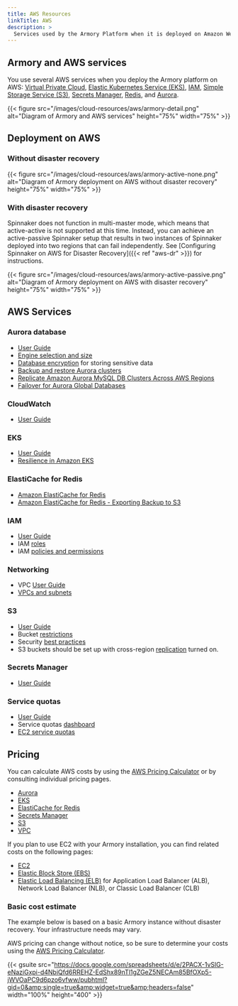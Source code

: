 ```yaml
---
title: AWS Resources
linkTitle: AWS
description: >
  Services used by the Armory Platform when it is deployed on Amazon Web Services - VPC, EKS, IAM, S3, Secrets Manager, Redis, Aurora.
---
```


## Armory and AWS services

You use several AWS services when you deploy the Armory platform on AWS: [Virtual Private Cloud](#networking), [Elastic Kubernetes Service (EKS)](#eks), [IAM](#iam), [Simple Storage Service (S3)](#s3), [Secrets Manager](#secrets-manager), [Redis](#elasticache-for-redis), and [Aurora](#aurora-database).

{{< figure src="/images/cloud-resources/aws/armory-detail.png"
alt="Diagram of Armory and AWS services"
height="75%" width="75%" >}}

## Deployment on AWS

### Without disaster recovery

{{< figure src="/images/cloud-resources/aws/armory-active-none.png"
alt="Diagram of Armory deployment on AWS without disaster recovery"
height="75%" width="75%" >}}

### With disaster recovery

Spinnaker does not function in multi-master mode, which means that active-active is not supported at this time. Instead, you can achieve an active-passive Spinnaker setup that results in two instances of Spinnaker deployed into two regions that can fail independently. See [Configuring Spinnaker on AWS for Disaster Recovery]({{< ref "aws-dr" >}}) for instructions.


{{< figure src="/images/cloud-resources/aws/armory-active-passive.png"
alt="Diagram of Armory deployment on AWS with disaster recovery"
height="75%" width="75%" >}}

## AWS Services

### Aurora database

- [User Guide](https://docs.aws.amazon.com/AmazonRDS/latest/AuroraUserGuide/CHAP_AuroraOverview.html)
- [Engine selection and size](https://docs.aws.amazon.com/AmazonRDS/latest/AuroraUserGuide/Concepts.DBInstanceClass.html)
- [Database encryption](https://docs.aws.amazon.com/AmazonRDS/latest/AuroraUserGuide/Encryption.html) for storing sensitive data
- [Backup and restore Aurora clusters](https://docs.aws.amazon.com/AmazonRDS/latest/AuroraUserGuide/Aurora.Managing.Backups.html)
- [Replicate Amazon Aurora MySQL DB Clusters Across AWS Regions](https://docs.aws.amazon.com/AmazonRDS/latest/AuroraUserGuide/AuroraMySQL.Replication.CrossRegion.html)
- [Failover for Aurora Global Databases](https://docs.aws.amazon.com/AmazonRDS/latest/AuroraUserGuide/aurora-global-database.html#aurora-global-database-failover)

### CloudWatch

- [User Guide](https://aws.amazon.com/cloudwatch/)

### EKS

- [User Guide](https://docs.aws.amazon.com/eks/latest/userguide/what-is-eks.html)
- [Resilience in Amazon EKS](https://docs.aws.amazon.com/eks/latest/userguide/disaster-recovery-resiliency.html)

### ElastiCache for Redis

- [Amazon ElastiCache for Redis](https://docs.aws.amazon.com/AmazonElastiCache/latest/red-ug/index.html)
- [Amazon ElastiCache for Redis - Exporting Backup to S3](https://docs.aws.amazon.com/AmazonElastiCache/latest/red-ug/backups-exporting.html)

### IAM

- [User Guide](https://docs.aws.amazon.com/IAM/latest/UserGuide/introduction.html)
- IAM [roles](https://docs.aws.amazon.com/IAM/latest/UserGuide/id_roles.html)
- IAM [policies and permissions](https://docs.aws.amazon.com/IAM/latest/UserGuide/access_policies.html)

### Networking

- VPC [User Guide](https://docs.aws.amazon.com/vpc/latest/userguide/what-is-amazon-vpc.html)
- [VPCs and subnets](https://docs.aws.amazon.com/vpc/latest/userguide/VPC_Subnets.html)

### S3

- [User Guide](https://docs.aws.amazon.com/AmazonS3/latest/gsg/GetStartedWithS3.html)
- Bucket [restrictions](https://docs.aws.amazon.com/AmazonS3/latest/dev/BucketRestrictions.html)
- Security [best practices](https://docs.aws.amazon.com/AmazonS3/latest/dev/security-best-practices.html)
- S3 buckets should be set up with cross-region [replication](https://docs.aws.amazon.com/AmazonS3/latest/dev/replication.html) turned on.

### Secrets Manager

- [User Guide](https://docs.aws.amazon.com/secretsmanager/latest/userguide/intro.html)

### Service quotas

- [User Guide](https://docs.aws.amazon.com/servicequotas/latest/userguide/getting-started.html)
- Service quotas [dashboard](https://docs.aws.amazon.com/servicequotas/latest/userguide/gs-request-quota.html)
- [EC2 service quotas](https://docs.aws.amazon.com/AWSEC2/latest/UserGuide/ec2-resource-limits.html)


## Pricing

You can calculate AWS costs by using the [AWS Pricing Calculator](https://calculator.aws) or by consulting individual pricing pages.

- [Aurora](https://aws.amazon.com/rds/aurora/pricing)
- [EKS](https://aws.amazon.com/eks/pricing/)
- [ElastiCache for Redis](https://aws.amazon.com/elasticache/pricing)
- [Secrets Manager](https://aws.amazon.com/secrets-manager/pricing)
- [S3](https://aws.amazon.com/s3/pricing/?nc=sn&loc=4)
- [VPC](https://aws.amazon.com/vpc/pricing/)

If you plan to use EC2 with your Armory installation, you can find related costs on the following pages:

- [EC2](https://aws.amazon.com/ec2/pricing/)
- [Elastic Block Store (EBS)](https://aws.amazon.com/ebs/pricing/)
- [Elastic Load Balancing (ELB)](https://aws.amazon.com/elasticloadbalancing/pricing) for Application Load Balancer (ALB), Network Load Balancer (NLB), or Classic Load Balancer (CLB)


### Basic cost estimate

The example below is based on a basic Armory instance without disaster recovery. Your infrastructure needs may vary.

AWS pricing can change without notice, so be sure to determine your costs using the [AWS Pricing Calculator](https://calculator.aws).

{{< gsuite src="https://docs.google.com/spreadsheets/d/e/2PACX-1vSlG-eNaziGxpi-d4NbiQfd6RREHZ-EdShx89nTl1gZGeZ5NECAm85BfOXp5-jWVOaPC9d6pzo6vfww/pubhtml?gid=0&amp;single=true&amp;widget=true&amp;headers=false"  width="100%" height="400" >}}

